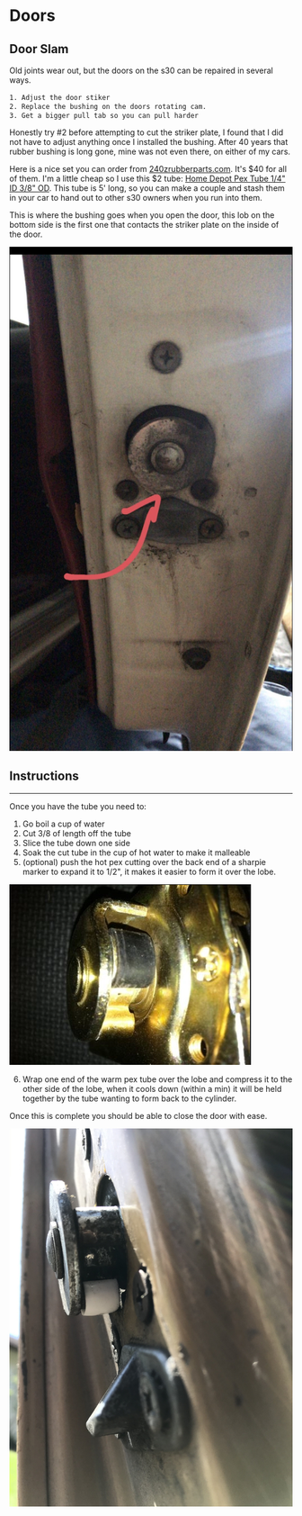 # Doors

## Door Slam

Old joints wear out, but the doors on the s30 can be repaired in several ways.

    1. Adjust the door stiker
    2. Replace the bushing on the doors rotating cam.
    3. Get a bigger pull tab so you can pull harder

Honestly try #2 before attempting to cut the striker plate, I found that I did 
not have to adjust anything once I installed the bushing. After 40 years that 
rubber bushing is long gone, mine was not even there, on either of my cars.

Here is a nice set you can order from 
[240zrubberparts.com](https://www.240zrubberparts.com/apps/webstore/products/show/4423585).
It's $40 for all of them. I'm a little cheap so I use this $2 tube:
[Home Depot Pex Tube 1/4" ID 3/8" OD](https://www.homedepot.com/p/SharkBite-1-4-in-3-8-in-O-D-x-5-ft-Straight-White-PEX-Pipe-U850W5/205586762). 
This tube is 5' long, so you can make a couple and stash them in your car to 
hand out to other s30 owners when you run into them.

This is where the bushing goes when you open the door, this lob on the bottom
side is the first one that contacts the striker plate on the inside of the door.

![cam-lobe](/door/images/rotationCam.jpg)

## Instructions
_______________

Once you have the tube you need to:

  1. Go boil a cup of water
  2. Cut 3/8 of length off the tube
  3. Slice the tube down one side
  4. Soak the cut tube in the cup of hot water to make it malleable
  5. (optional) push the hot pex cutting over the back end of a sharpie marker
   to expand it to 1/2", it makes it easier to form it over the lobe.
    
  ![lobe](images/lobe.png)
  
  6. Wrap one end of the warm pex tube over the lobe and compress it to the
   other side of the lobe, when it cools down (within a min) it will be held
   together by the tube wanting to form back to the cylinder.

Once this is complete you should be able to close the door with ease.

![close-up](images/closeup.jpg)
